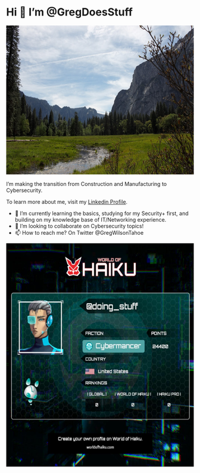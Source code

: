 # Hi 👋 I’m @GregDoesStuff

<p align="center">
  <img src="IMG_5641.CR2.jpg" height="400px" width="600px" alttext="Yosemite Valley :)">
</p>
<p>
I’m making the transition from Construction and Manufacturing to Cybersecurity.
<p>To learn more about me, visit my <a href="https://www.linkedin.com/in/gregdoesstuff/">Linkedin Profile</a>.
</p>

- 🌱 I’m currently learning the basics, studying for my Security+ first, and building on my knowledge base of IT/Networking experience.
- 💞️ I’m looking to collaborate on Cybersecurity topics!
- 📫 How to reach me? On Twitter @GregWilsonTahoe

<p align="center">
  <img src="2-16-2023 7-52-03 PM.jpg" height="600px" width="600px" >
</p>
<p>
<!---
GregDoesStuff/GregDoesStuff is a ✨ special ✨ repository because its `README.md` (this file) appears on your GitHub profile.
You can click the Preview link to take a look at your changes.
--->
